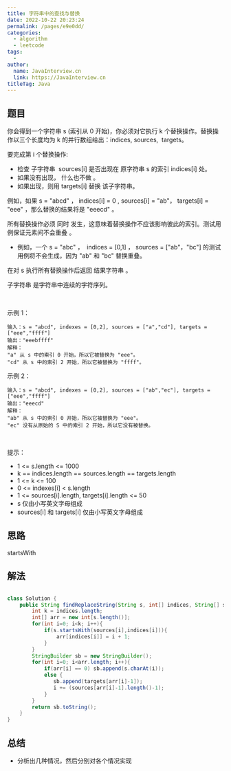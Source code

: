 ```yaml
---
title: 字符串中的查找与替换
date: 2022-10-22 20:23:24
permalink: /pages/e9e0dd/
categories:
  - algorithm
  - leetcode
tags:
  - 
author: 
  name: JavaInterview.cn
  link: https://JavaInterview.cn
titleTag: Java
---
```


## 题目

你会得到一个字符串 s (索引从 0 开始)，你必须对它执行 k 个替换操作。替换操作以三个长度均为 k 的并行数组给出：indices, sources,  targets。

要完成第 i 个替换操作:

- 检查 子字符串  sources[i] 是否出现在 原字符串 s 的索引 indices[i] 处。
- 如果没有出现， 什么也不做 。
- 如果出现，则用 targets[i] 替换 该子字符串。

例如，如果 s = "abcd" ， indices[i] = 0 , sources[i] = "ab"， targets[i] = "eee" ，那么替换的结果将是 "eeecd" 。

所有替换操作必须 同时 发生，这意味着替换操作不应该影响彼此的索引。测试用例保证元素间不会重叠 。

- 例如，一个 s = "abc" ，  indices = [0,1] ， sources = ["ab"，"bc"] 的测试用例将不会生成，因为 "ab" 和 "bc" 替换重叠。

在对 s 执行所有替换操作后返回 结果字符串 。

子字符串 是字符串中连续的字符序列。

 

示例 1：



    输入：s = "abcd", indexes = [0,2], sources = ["a","cd"], targets = ["eee","ffff"]
    输出："eeebffff"
    解释：
    "a" 从 s 中的索引 0 开始，所以它被替换为 "eee"。
    "cd" 从 s 中的索引 2 开始，所以它被替换为 "ffff"。
示例 2：

    输入：s = "abcd", indexes = [0,2], sources = ["ab","ec"], targets = ["eee","ffff"]
    输出："eeecd"
    解释：
    "ab" 从 s 中的索引 0 开始，所以它被替换为 "eee"。
    "ec" 没有从原始的 S 中的索引 2 开始，所以它没有被替换。
 

提示：

- 1 <= s.length <= 1000
- k == indices.length == sources.length == targets.length
- 1 <= k <= 100
- 0 <= indexes[i] < s.length
- 1 <= sources[i].length, targets[i].length <= 50
- s 仅由小写英文字母组成
- sources[i] 和 targets[i] 仅由小写英文字母组成

## 思路

startsWith

## 解法
```java

class Solution {
    public String findReplaceString(String s, int[] indices, String[] sources, String[] targets) {
        int k = indices.length;
        int[] arr = new int[s.length()];
        for(int i=0; i<k; i++){
            if(s.startsWith(sources[i],indices[i])){
                arr[indices[i]] = i + 1;
            }
        }
        StringBuilder sb = new StringBuilder();
        for(int i=0; i<arr.length; i++){
            if(arr[i] == 0) sb.append(s.charAt(i));
            else {
               sb.append(targets[arr[i]-1]);
               i += (sources[arr[i]-1].length()-1);
            }
        }
        return sb.toString();
    }
}
```

## 总结

- 分析出几种情况，然后分别对各个情况实现 
